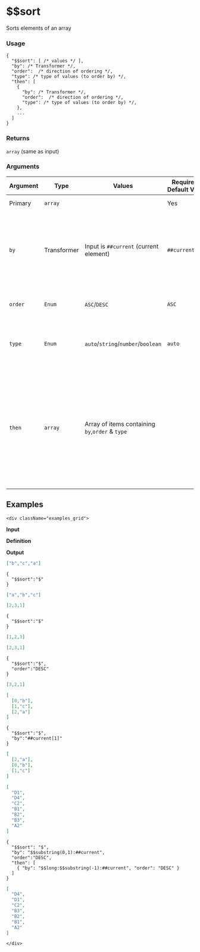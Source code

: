 # $$sort


Sorts elements of an array 

### Usage
```transformers
{
  "$$sort": [ /* values */ ],
  "by": /* Transformer */,
  "order":  /* direction of ordering */,
  "type": /* type of values (to order by) */,
  "then": [
    {
      "by": /* Transformer */,
      "order":  /* direction of ordering */,
      "type": /* type of values (to order by) */,
    },
    ...
  ]
}
```
### Returns
`array` (same as input)

### Arguments
| Argument | Type        | Values                                          | Required / Default&nbsp;Value | Description                                                                                                                                                             |
|----------|-------------|-------------------------------------------------|-------------------------------|-------------------------------------------------------------------------------------------------------------------------------------------------------------------------|
| Primary  | `array`     |                                                 | Yes                           | Array of elements                                                                                                                                                       |
| `by`     | Transformer | Input is `##current` (current element)          | `##current`                   | A transformer to extract a property to sort by (should resolve to one of the supported types)                                                                           |
| `order`  | `Enum`      | `ASC`/`DESC`                                    | `ASC`                         | Direction of ordering (ascending / descending)                                                                                                                          |
| `type`   | `Enum`      | `auto`/`string`/`number`/`boolean`              | `auto`                        | Type of values to expect when ordering the input array                                                                                                                  |
| `then`   | `array`     | Array of items containing `by`,`order` & `type` |                               | An array of secondary sorting in case previous sorting returned equal, first being the root fields. (Every item require the `by` field while other fields are optional) |

## Examples
```mdx-code-block
<div className="examples_grid">
```

**Input**

**Definition**

**Output**


```json
["b","c","a"]
```
```transformers
{ 
  "$$sort":"$" 
}
```
```json
["a","b","c"]
```

```json
[2,3,1]
```
```transformers
{ 
  "$$sort":"$" 
}
```
```json
[1,2,3]
```

```json
[2,3,1]
```
```transformers
{ 
  "$$sort":"$", 
  "order":"DESC" 
}
```
```json
[3,2,1]
```

```json
[
  [0,"b"],
  [1,"c"],
  [2,"a"]
]
```
```transformers
{ 
  "$$sort":"$", 
  "by":"##current[1]" 
}
```
```json
[
  [2,"a"],
  [0,"b"],
  [1,"c"]
]
```

```json
[
  "D1", 
  "D4", 
  "C2", 
  "B1", 
  "B2", 
  "B3", 
  "A2"
]
```
```transformers
{
  "$$sort": "$",
  "by": "$$substring(0,1):##current",
  "order":"DESC",
  "then": [
    { "by": "$$long:$$substring(-1):##current", "order": "DESC" }
  ]
}
```
```json
[
  "D4", 
  "D1", 
  "C2", 
  "B3", 
  "B2",
  "B1", 
  "A2"
]
```
```mdx-code-block
</div>
```
